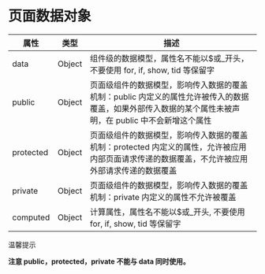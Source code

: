 <!-- 源地址: https://iot.mi.com/vela/quickapp/zh/guide/framework/script/page-data.html -->

# 页面数据对象

属性 | 类型 | 描述  
---|:---:|---  
data | Object | 组件级的数据模型，属性名不能以$或_开头，不要使用 for, if, show, tid 等保留字  
public | Object | 页面级组件的数据模型，影响传入数据的覆盖机制：public 内定义的属性允许被传入的数据覆盖，如果外部传入数据的某个属性未被声明，在 public 中不会新增这个属性  
protected | Object | 页面级组件的数据模型，影响传入数据的覆盖机制：protected 内定义的属性，允许被应用内部页面请求传递的数据覆盖，不允许被应用外部请求传递的数据覆盖  
private | Object | 页面级组件的数据模型，影响传入数据的覆盖机制：private 内定义的属性不允许被覆盖  
computed | Object | 计算属性，属性名不能以$或_开头, 不要使用 for, if, show, tid 等保留字  
  
温馨提示

**注意 public，protected，private 不能与 data 同时使用。**

